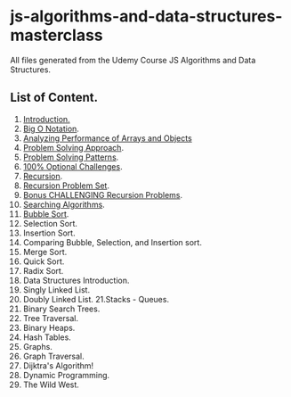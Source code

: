 # js-algorithms-and-data-structures-masterclass

All files generated from the Udemy Course JS Algorithms and Data Structures.

## List of Content.

1. [Introduction.](./notes/intro.md) 
2. [Big O Notation](./notes/BigONotation.md).
3. [Analyzing Performance of Arrays and Objects](./notes/AnalyzingPerformanceArraysObjects.md)
4. [Problem Solving Approach](./notes/ProblemSolvingApproach.md).
5. [Problem Solving Patterns](./notes/ProblemSolvingPatterns.md).
6. [100% Optional Challenges](./CourseExercises/).
7. [Recursion](./notes/Recursion.md).
8. [Recursion Problem Set](./CourseExercises/Recursion).
9. [Bonus CHALLENGING Recursion Problems](./CourseExercises/Recursion).
10. [Searching Algorithms](./notes/SearchingAlgorithms.md).
11. [Bubble Sort](./notes/Sorting.md).
12. Selection Sort.
13. Insertion Sort.
14. Comparing Bubble, Selection, and Insertion sort.
15. Merge Sort.
16. Quick Sort.
17. Radix Sort.
18. Data Structures Introduction.
19. Singly Linked List.
20. Doubly Linked List.
21.Stacks - Queues.
22. Binary Search Trees.
23. Tree Traversal.
24. Binary Heaps.
25. Hash Tables.
26. Graphs.
27. Graph Traversal.
28. Dijktra's Algorithm!
29. Dynamic Programming.
30. The Wild West.
